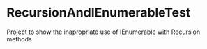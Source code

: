 # RecursionAndIEnumerableTest
Project to show the inapropriate use of IEnumerable with Recursion methods
